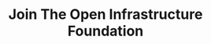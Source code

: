 ---
templateKey: join-page
seo:
  description: We believe digital infrastructure is core to human progress in
    every country, company and industry. We also believe that community driven
    open source is the best way to develop technology that is broadly available
    for use around the world.
  image: /img/OpenInfra-icon-white.jpg
  title: Join The Open Infrastructure Foundation
  twitterUsername: "@OpenInfraDev"
  url: https://openinfra.dev/join/
title: Join The Open Infrastructure Foundation
subTitle: Help us build open source communities that write software to run in production
header:
  display: true
  title: JOIN US IN ADVANCING OPEN INFRASTRUCTURE
  upperTitle: JOIN THE OPENINFRA FOUNDATION
  description: >
    The success of OpenInfra project communities relies on the support of OpenInfra Foundation 
    members who take an active role in helping achieve the OpenInfra Foundation mission: Build 
    open source communities who write software that runs in production.
  buttons:
    - text: A Business
      link: ""
    - text: An Individual
      link: ""
  image: /img/join/Hero-Image.png
weAreOpenInfra:
  display: true
  title: "#WeAreOpenInfra"
  description: >
    OpenInfra is more than the open source software that powers the most mission critical 
    infrastructure in the world. OpenInfra is the community that consists of developers, users, 
    operators, administrators, and contributors from all parts of the globe, working in an 
    incredible range of industries from transportation to telco, gaming to retail, research 
    to education and everything in between.
  numbers:
    - number: "110,000+"
      text: community members
    - number: "560+"
      text: supporting organizations
    - number: "10,000+"
      text: developers
    - number: "180+"
      text: countries
communities:
  display: true
  title: We build communities who write software that runs in production
  description:
    - text: >
        Projects that call OpenInfra Foundation their home each value open collaboration
        and exemplify the Four Opens (open source, design, development, community).
        All of our projects have a strategic focus, vision & scope that furthers the
        OpenInfra Foundation mission of supporting the development and adoption of
        production infrastructure with open source components.
    - text: >
        We value project individuality and collaboration. The quality of each project is
        our main focus, not the overall quantity of projects we host. Our model provides
        the support system and collaborative environment where communities are able to focus
        their attention on the important work of building and operating software that solves
        real problems around the globe.
  logos:
    - img: /img/home/logo1.svg
      alt: Airship
    - img: /img/home/logo2.svg
      alt: KataContainer
    - img: /img/home/logo7.svg
      alt: OpenInfra Labs
    - img: /img/home/logo3.svg
      alt: OpenStack
    - img: /img/home/logo4.svg
      alt: StarlingX
    - img: /img/home/logo5.svg
      alt: Zuul
contact:
  display: true
  text: Interested in hosting your open source project with the OpenInfra Foundation?
  button:
    text: Contact Us
    link: ""
involved:
  display: true
  title: Get Involved
  slide:
    - picture: "/img/join/ossvan_hallway_convo-7 1.png" 
    - picture: "/img/join/EWP-IMG_1870 1.png" 
    - picture: "/img/join/Tokyo WOO 1.png" 
    - picture: "/img/join/marketmixer_full-111 1.png" 
    - picture: "/img/join/Barcelona Attendees 1.png" 
    - picture: "/img/join/OSSBER_Keynote_web-32 1.png" 
  buttons:
    - text: A Business
      link: ""
    - text: An Individual
      link: ""
---